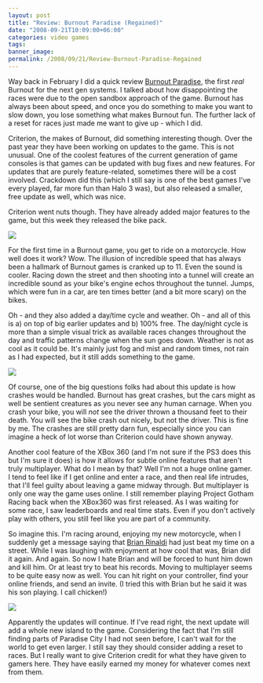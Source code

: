 ```yaml
---
layout: post
title: "Review: Burnout Paradise (Regained)"
date: "2008-09-21T10:09:00+06:00"
categories: video games 
tags: 
banner_image: 
permalink: /2008/09/21/Review-Burnout-Paradise-Regained
---
```


Way back in February I did a quick review <a href="http://www.raymondcamden.com/index.cfm/2008/2/16/Review-Burnout-Paradise-Lost">Burnout Paradise</a>, the first <i>real</i> Burnout for the next gen systems. I talked about how disappointing the races were due to the open sandbox approach of the game. Burnout has always been about speed, and once you do something to make you want to slow down, you lose something what makes Burnout fun. The further lack of a reset for races just made me want to give up - which I did.
<!--more-->
Criterion, the makes of Burnout, did something interesting though. Over the past year they have been working on updates to the game. This is not unusual. One of the coolest features of the current generation of game consoles is that games can be updated with bug fixes and new features. For updates that are purely feature-related, sometimes there will be a cost involved. Crackdown did this (which I still say is one of the best games I've every played, far more fun than Halo 3 was), but also released a smaller, free update as well, which was nice. 

Criterion went nuts though. They have already added major features to the game, but this week they released the bike pack. 

<img src="https://static.raymondcamden.com/images/cfjedi//bike2.jpg">

For the first time in a Burnout game, you get to ride on a motorcycle. How well does it work? Wow. The illusion of incredible speed that has always been a hallmark of Burnout games is cranked up to 11. Even the sound is cooler. Racing down the street and then shooting into a tunnel will create an incredible sound as your bike's engine echos throughout the tunnel. Jumps, which were fun in a car, are ten times better (and a bit more scary) on the bikes. 

Oh - and they also added a day/time cycle and weather. Oh - and all of this is a) on top of big earlier updates and b) 100% free. The day/night cycle is more than a simple visual trick as available races changes throughout the day and traffic patterns change when the sun goes down. Weather is not as cool as it could be. It's mainly just fog and mist and random times, not rain as I had expected, but it still adds something to the game. 

<img src="https://static.raymondcamden.com/images/cfjedi//bike3.jpg">

Of course, one of the big questions folks had about this update is how crashes would be handled. Burnout has great crashes, but the cars might as well be sentient creatures as you never see any human carnage. When you crash your bike, you will <i>not</i> see the driver thrown a thousand feet to their death. You will see the bike crash out nicely, but not the driver. This is fine by me. The crashes are still pretty darn fun, especially since you can imagine a heck of lot worse than Criterion could have shown anyway.

Another cool feature of the XBox 360 (and I'm not sure if the PS3 does this but I'm sure it does) is how it allows for subtle online features that aren't truly multiplayer. What do I mean by that? Well I'm not a huge online gamer. I tend to feel like if I get online and enter a race, and then real life intrudes, that I'll feel guilty about leaving a game midway through. But multiplayer is only one way the game uses online. I still remember playing Project Gotham Racing back when the XBox360 was first released. As I was waiting for some race, I saw leaderboards and real time stats. Even if you don't actively play with others, you still feel like you are part of a community.

So imagine this. I'm racing around, enjoying my new motorcycle, when I suddenly get a message saying that <a href="http://www.remotesynthesis.com/">Brian Rinaldi</a> had just beat my time on a street. While I was laughing with enjoyment at how cool that was, Brian did it again. And again. So now I hate Brian and will be forced to hunt him down and kill him. Or at least try to beat his records. Moving to multiplayer seems to be quite easy now as well. You can hit right on your controller, find your online friends, and send an invite. (I tried this with Brian but he said it was his son playing. I call chicken!)

<img src="https://static.raymondcamden.com/images/cfjedi//bike1.jpg">

Apparently the updates will continue. If I've read right, the next update will add a whole new island to the game. Considering the fact that I'm still finding parts of Paradise City I had not seen before, I can't wait for the world to get even larger. I still say they should consider adding a reset to races. But I really want to give Criterion credit for what they have given to gamers here. They have easily earned my money for whatever comes next from them.